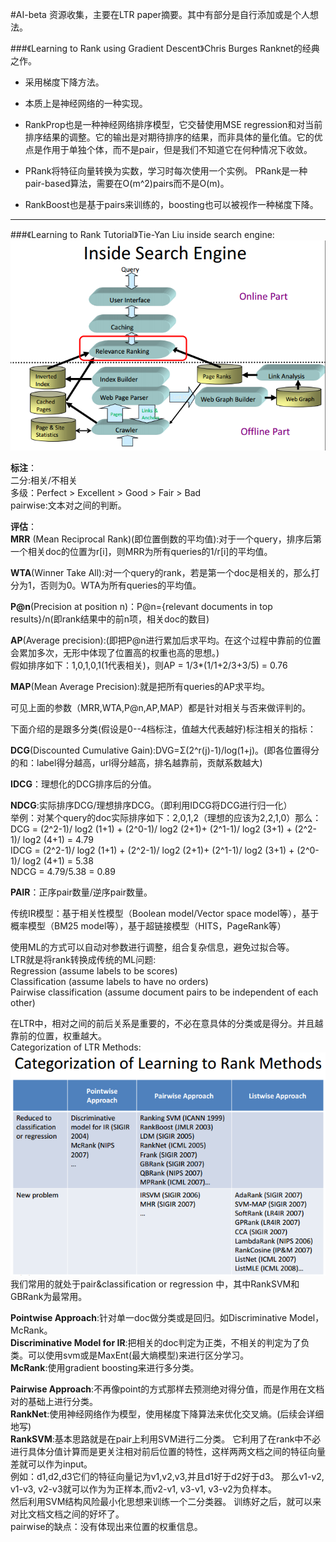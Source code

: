 #AI-beta
资源收集，主要在LTR paper摘要。其中有部分是自行添加或是个人想法。

###《Learning to Rank using Gradient Descent》Chris Burges
Ranknet的经典之作。 <br>
* 采用梯度下降方法。
* 本质上是神经网络的一种实现。

* RankProp也是一种神经网络排序模型，它交替使用MSE regression和对当前排序结果的调整。它的输出是对期待排序的结果，而非具体的量化值。它的优点是作用于单独个体，而不是pair，但是我们不知道它在何种情况下收敛。

* PRank将特征向量转换为实数，学习时每次使用一个实例。
PRank是一种pair-based算法，需要在O(m^2)pairs而不是O(m)。
* RankBoost也是基于pairs来训练的，boosting也可以被视作一种梯度下降。

--------------
###《Learning to Rank Tutorial》Tie-Yan Liu
inside search engine:<br>
![inside search engine](/images/jiqixuexi/LTR_ISE.png)<br>

**标注**：<br>
二分:相关/不相关<br>
多级：Perfect > Excellent > Good > Fair > Bad<br>
pairwise:文本对之间的判断。<br>

**评估**：<br>
**MRR** (Mean Reciprocal Rank)(即位置倒数的平均值):对于一个query，排序后第一个相关doc的位置为r[i]，则MRR为所有queries的1/r[i]的平均值。<br>

**WTA**(Winner Take All):对一个query的rank，若是第一个doc是相关的，那么打分为1，否则为0。WTA为所有queries的平均值。<br>

**P@n**(Precision at position n)：P@n={relevant documents in top results}/n(即rank结果中的前n项，相关doc的数目)<br>

**AP**(Average precision):(即把P@n进行累加后求平均。在这个过程中靠前的位置会累加多次，无形中体现了位置高的权重也高的思想。)<br>
假如排序如下：1,0,1,0,1(1代表相关)，则AP = 1/3*(1/1+2/3+3/5) = 0.76<br>

**MAP**(Mean Average Precision):就是把所有queries的AP求平均。<br>

可见上面的参数（MRR,WTA,P@n,AP,MAP）都是针对相关与否来做评判的。<br>

下面介绍的是跟多分类(假设是0--4档标注，值越大代表越好)标注相关的指标：<br>

**DCG**(Discounted Cumulative Gain):DVG=Σ(2^r(j)-1)/log(1+j)。(即各位置得分的和：label得分越高，url得分越高，排名越靠前，贡献系数越大)<br>

**IDCG**：理想化的DCG排序后的分值。<br>

**NDCG**:实际排序DCG/理想排序DCG。（即利用IDCG将DCG进行归一化）<br>
举例：对某个query的doc实际排序如下：2,0,1,2（理想的应该为2,2,1,0）那么：<br>
DCG = (2^2-1)/ log2 (1+1) + (2^0-1)/ log2 (2+1)+ (2^1-1)/ log2 (3+1) + (2^2-1)/ log2 (4+1)  = 4.79<br>
IDCG = (2^2-1)/ log2 (1+1) + (2^2-1)/ log2 (2+1)+ (2^1-1)/ log2 (3+1) + (2^0-1)/ log2 (4+1)  = 5.38<br>
NDCG = 4.79/5.38 = 0.89 <br>

**PAIR**：正序pair数量/逆序pair数量。<br>

传统IR模型：基于相关性模型（Boolean model/Vector space model等），基于概率模型（BM25 model等），基于超链接模型（HITS，PageRank等）<br>

使用ML的方式可以自动对参数进行调整，组合复杂信息，避免过拟合等。<br>
LTR就是将rank转换成传统的ML问题:<br>
Regression (assume labels to be scores)<br>
Classification (assume labels to have no orders)<br>
Pairwise classification (assume document pairs to be
independent of each other)<br>

在LTR中，相对之间的前后关系是重要的，不必在意具体的分类或是得分。并且越靠前的位置，权重越大。<br>
Categorization of LTR Methods:<br>
![Categorization of LTR Methods](/images/jiqixuexi/LTR_cateOfLTR.png)<br>
我们常用的就处于pair&classification
or regression 中，其中RankSVM和GBRank为最常用。<br>

**Pointwise Approach**:针对单一doc做分类或是回归。如Discriminative Model， McRank。<br>
**Discriminative Model for IR**:把相关的doc判定为正类，不相关的判定为了负类。可以使用svm或是MaxEnt(最大熵模型)来进行区分学习。<br>
**McRank**:使用gradient boosting来进行多分类。<br>

**Pairwise Approach**:不再像point的方式那样去预测绝对得分值，而是作用在文档对的基础上进行分类。<br>
**RankNet**:使用神经网络作为模型，使用梯度下降算法来优化交叉熵。(后续会详细地写)<br>
**RankSVM**:基本思路就是在pair上利用SVM进行二分类。
它利用了在rank中不必进行具体分值计算而是更关注相对前后位置的特性，这样两两文档之间的特征向量差就可以作为input。<br>
例如：d1,d2,d3它们的特征向量记为v1,v2,v3,并且d1好于d2好于d3。
那么v1-v2, v1-v3, v2-v3就可以作为为正样本,而v2-v1, v3-v1, v3-v2为负样本。<br>
然后利用SVM结构风险最小化思想来训练一个二分类器。
训练好之后，就可以来对比文档文档之间的好坏了。<br>
pairwise的缺点：没有体现出来位置的权重信息。<br>
















